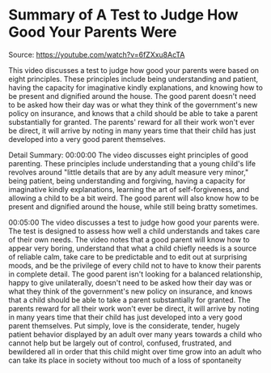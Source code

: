 # Summary of A Test to Judge How Good Your Parents Were

Source: https://youtube.com/watch?v=6fZXxu8AcTA

This video discusses a test to judge how good your parents were based on eight principles. These principles include being understanding and patient, having the capacity for imaginative kindly explanations, and knowing how to be present and dignified around the house. The good parent doesn't need to be asked how their day was or what they think of the government's new policy on insurance, and knows that a child should be able to take a parent substantially for granted. The parents' reward for all their work won't ever be direct, it will arrive by noting in many years time that their child has just developed into a very good parent themselves.

Detail Summary: 
00:00:00
The video discusses eight principles of good parenting. These principles include understanding that a young child's life revolves around "little details that are by any adult measure very minor," being patient, being understanding and forgiving, having a capacity for imaginative kindly explanations, learning the art of self-forgiveness, and allowing a child to be a bit weird. The good parent will also know how to be present and dignified around the house, while still being bratty sometimes.

00:05:00
The video discusses a test to judge how good your parents were. The test is designed to assess how well a child understands and takes care of their own needs. The video notes that a good parent will know how to appear very boring, understand that what a child chiefly needs is a source of reliable calm, take care to be predictable and to edit out at surprising moods, and be the privilege of every child not to have to know their parents in complete detail. The good parent isn't looking for a balanced relationship, happy to give unilaterally, doesn't need to be asked how their day was or what they think of the government's new policy on insurance, and knows that a child should be able to take a parent substantially for granted. The parents reward for all their work won't ever be direct, it will arrive by noting in many years time that their child has just developed into a very good parent themselves. Put simply, love is the considerate, tender, hugely patient behavior displayed by an adult over many years towards a child who cannot help but be largely out of control, confused, frustrated, and bewildered all in order that this child might over time grow into an adult who can take its place in society without too much of a loss of spontaneity

